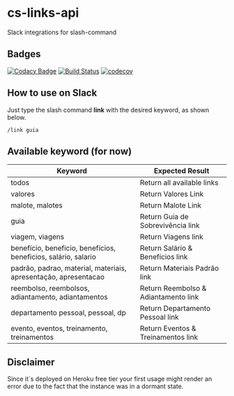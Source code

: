 # cs-links-api

Slack integrations for slash-command

## Badges

[![Codacy Badge](https://api.codacy.com/project/badge/Grade/6bc4338017a147f7b18f9d1f853981a5)](https://www.codacy.com/app/concrete/cs-links-api?utm_source=github.com&amp;utm_medium=referral&amp;utm_content=cs-joao-felipe/cs-links-api&amp;utm_campaign=Badge_Grade)
[![Build Status](https://travis-ci.org/cs-joao-felipe/cs-links-api.svg?branch=master)](https://travis-ci.org/cs-joao-felipe/cs-links-api)
[![codecov](https://codecov.io/gh/cs-joao-felipe/cs-links-api/branch/master/graph/badge.svg)](https://codecov.io/gh/cs-joao-felipe/cs-links-api)

## How to use on Slack

Just type the slash command **link** with the desired keyword, as shown below.

`/link guia`

## Available keyword (for now)

| Keyword                                                         | Expected Result                      |
| --------------------------------------------------------------- | ------------------------------------ |
| todos                                                           | Return all available links           |
| valores                                                         | Return Valores Link                  |
| malote, malotes                                                 | Return Malote Link                   |
| guia                                                            | Return Guia de Sobrevivência link    |
| viagem, viagens                                                 | Return Viagens link                  |
| benefício, beneficio, benefícios, beneficios, salário, salario  | Return Salário & Benefícios link     |
| padrão, padrao, material, materiais, apresentação, apresentacao | Return Materiais Padrão link         |
| reembolso, reembolsos, adiantamento, adiantamentos              | Return Reembolso & Adiantamento link |
| departamento pessoal, pessoal, dp                               | Return Departamento Pessoal     link |
| evento, eventos, treinamento, treinamentos                      | Return Eventos & Treinamentos   link |

## **Disclaimer**

 Since it´s deployed on Heroku free tier your first usage might render an error due to the fact that the instance was in a dormant state.
